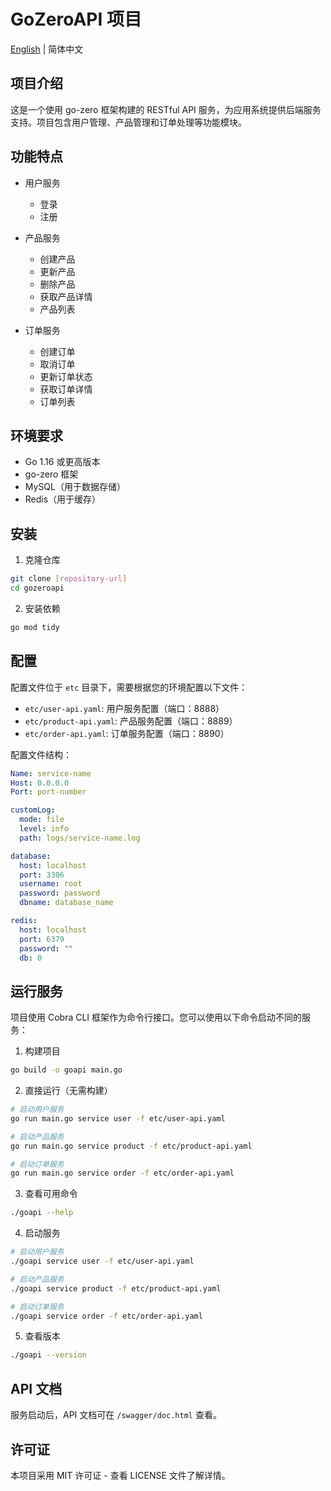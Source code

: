 # GoZeroAPI 项目

[English](README.md) | 简体中文

## 项目介绍

这是一个使用 go-zero 框架构建的 RESTful API 服务，为应用系统提供后端服务支持。项目包含用户管理、产品管理和订单处理等功能模块。

## 功能特点

- 用户服务
  - 登录
  - 注册

- 产品服务
  - 创建产品
  - 更新产品
  - 删除产品
  - 获取产品详情
  - 产品列表

- 订单服务
  - 创建订单
  - 取消订单
  - 更新订单状态
  - 获取订单详情
  - 订单列表

## 环境要求

- Go 1.16 或更高版本
- go-zero 框架
- MySQL（用于数据存储）
- Redis（用于缓存）

## 安装

1. 克隆仓库
```bash
git clone [repository-url]
cd gozeroapi
```

2. 安装依赖
```bash
go mod tidy
```

## 配置

配置文件位于 `etc` 目录下，需要根据您的环境配置以下文件：

- `etc/user-api.yaml`: 用户服务配置（端口：8888）
- `etc/product-api.yaml`: 产品服务配置（端口：8889）
- `etc/order-api.yaml`: 订单服务配置（端口：8890）

配置文件结构：
```yaml
Name: service-name
Host: 0.0.0.0
Port: port-number

customLog:
  mode: file
  level: info
  path: logs/service-name.log

database:
  host: localhost
  port: 3306
  username: root
  password: password
  dbname: database_name

redis:
  host: localhost
  port: 6379
  password: ""
  db: 0
```

## 运行服务

项目使用 Cobra CLI 框架作为命令行接口。您可以使用以下命令启动不同的服务：

1. 构建项目
```bash
go build -o goapi main.go
```

2. 直接运行（无需构建）
```bash
# 启动用户服务
go run main.go service user -f etc/user-api.yaml

# 启动产品服务
go run main.go service product -f etc/product-api.yaml

# 启动订单服务
go run main.go service order -f etc/order-api.yaml
```

3. 查看可用命令
```bash
./goapi --help
```

4. 启动服务
```bash
# 启动用户服务
./goapi service user -f etc/user-api.yaml

# 启动产品服务
./goapi service product -f etc/product-api.yaml

# 启动订单服务
./goapi service order -f etc/order-api.yaml
```

5. 查看版本
```bash
./goapi --version
```

## API 文档

服务启动后，API 文档可在 `/swagger/doc.html` 查看。

## 许可证

本项目采用 MIT 许可证 - 查看 LICENSE 文件了解详情。